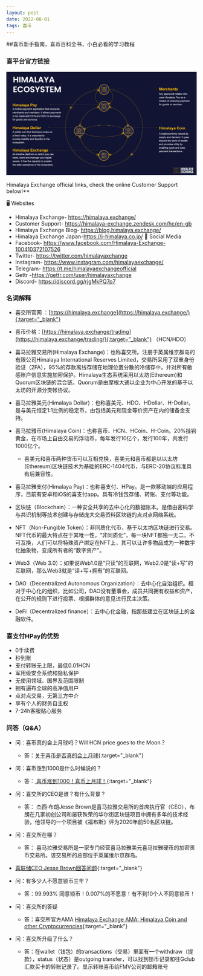 ```yaml
---
layout: post
date: 2022-08-01
tags: 喜币
---
```

##喜币新手指南，喜币百科全书，小白必看的学习教程


### 喜平台官方链接

![喜马拉雅经济系统图片](/images/ecosystem.png "喜马拉雅经济系统")

Himalaya Exchange official links, check the online Customer Support below!**

🖥️ Websites
- Himalaya Exchange- https://himalaya.exchange/
- Customer Support- https://himalaya-exchange.zendesk.com/hc/en-gb
- Himalaya Exchange Blog- https://blog.himalaya.exchange/
- Himalaya Exchange Japan-https://j-himalaya.co.jp/
📲 Social Media
- Facebook- https://www.facebook.com/Himalaya-Exchange-100410372107526
- Twitter- https://twitter.com/himalayaxchange
- Instagram- https://www.instagram.com/himalayaexchange/
- Telegram- https://t.me/himalayaexchangeofficial
- Gettr -https://gettr.com/user/himalayaxchange
- Discord- https://discord.gg/rjgMkPQ7p7 


### 名词解释

* 喜交所官网 ：[https://himalaya.exchange](https://himalaya.exchange/){:target="_blank"} 
* 喜币价格：[https://himalaya.exchange/trading](https://himalaya.exchange/trading/){:target="_blank"} （HCN/HDO）
* 喜马拉雅交易所(Himalaya Exchange)：也称喜交所。注册于英属维京群岛的有限公司Himalaya International Reserves Limited，交易所采用了双重身份验证（2FA），95%的存款离线存储在地理位置分散的冷储存中，并对所有敏感账户信息实施加密保护。Himalaya生态系统采用以太坊(Ethereum)和Quorum区块链的混合链。Quorum是由摩根大通以企业为中心开发的基于以太坊的开源分类帐协议。
* 喜马拉雅美元(Himalaya Dollar)：也称喜美元、HDO、HDollar、H-Dollar。是与美元恒定1:1比例的稳定币，由包括美元和现金等价资产在内的储备金支持。
* 喜马拉雅币(Himalaya Coin)：也称喜币、HCN、HCoin、H-Coin。20%挂钩黄金，在市场上自由交易的浮动币，每年发行10亿个，发行100年，共发行1000亿个。
    *  喜美元和喜币两种货币可以互相兑换，喜美元和喜币都是以以太坊(Ethereum)区块链技术为基础的ERC-1404代币，与ERC-20协议标准具有后兼容性。
* 喜马拉雅支付(Himalaya Pay)：也称喜支付、HPay。是一款移动端的应用程序，目前有安卓和iOS的喜支付app。具有冷钱包存储、转账、支付等功能。

* 区块链（Blockchain）：一种安全共享的去中心化的数据账本。是借由密码学与共识机制等技术创建与存储庞大交易资料区块链的点对点网络系统。

* NFT（Non-Fungible Token）：非同质化代币，基于以太坊区块链进行交易。NFT代币的最大特点在于其唯一性，“非同质化”，每一块NFT都独一无二，不可互换，人们可以将特殊资产绑定在NFT上，其可以让许多物品成为一种数字化抽象物，变成所有者的“数字资产”。
* Web3（Web 3.0）：如果说Web1.0是“只读”的互联网，Web2.0是“读+写”的互联网，那么Web3就是“读+写+拥有”的互联网。
* DAO（Decentralized Autonomous Organization）：去中心化自治组织。相对于中心化的组织，比如公司，DAO没有董事会，成员共同拥有权益和资产，在公开的规则下进行投票、根据群体的意见进行民主决策。
* DeFi（Decentralized finance）：去中心化金融，指那些建立在区块链上的金融软件。

### 喜支付HPay的优势

- 0手续费
- 秒到账
- 支付转账无上限，最低0.01HCN
- 军用级安全系统和隐私保护
- 无使用领域、国界及范围限制
- 拥有遍布全球的高净值用户
- 点对点交易，无第三方中介
- 享有个人的财务自主权
- 7-24h客服贴心服务


### 问答（Q&A）

* 问：喜币真的会上月球吗？Will HCN price goes to the Moon？
   * 答：[关于喜币是否真的会上月球](https://www.reddit.com/user/HCNtoMoon/comments/ukawn6/2022%E6%8A%95%E8%B5%84%E4%BB%80%E4%B9%88%E5%96%9C%E5%B8%81%E6%98%AF%E4%BB%80%E4%B9%88%E5%96%9C%E5%B8%81%E7%9C%9F%E7%9A%84%E4%BC%9A%E4%B8%8A%E6%9C%88%E7%90%83%E5%90%97/){:target="_blank"} 

* 问：喜币涨到1000是什么时候说的？
    *  答：[ 喜币涨到1000！喜币上月球！](https://www.youtube.com/watch?v=PXpwbqhWBUA){:target="_blank"} 
 
* 问：喜交所的CEO是谁？有什么背景？
    *  答： 杰西·布朗Jesse Brown是喜马拉雅交易所的首席执行官（CEO），布朗在几家初创公司和屡获殊荣的华尔街区块链项目中拥有多年的技术经验，他领导的一个项目被《福布斯》评为2020年前50名区块链。
	
* 问：喜交所在哪？
    *  答： 喜马拉雅交易所是一家专门经营喜马拉雅美元喜马拉雅硬币的加密货币交易所。该交易所的总部位于英属维尔京群岛。


* [喜联储CEO Jesse Brown回答问题](https://youtu.be/LO6zlwOTcgY){:target="_blank"} 


* 问：有多少人不愿意锁币三年？
    *  答：99.993% 同意锁币！0.007%的不愿意！有不到10个人不同意锁币！

* 问：喜交所的答疑
    *  答：喜交所官方AMA  [Himalaya Exchange AMA: Himalaya Coin and other Cryptocurrencies](https://youtu.be/L62X5uJtIS8){:target="_blank"} 


* 问：喜交所升级了什么？
    *  答：在wallet（钱包）的transactions（交易）里面有一个withdraw（提款），status（状态）是outgoing transfer，可以找到锁币记录和往Gclub汇款买卡的转账记录了。显示转账喜币给FMV公司的邮箱账号